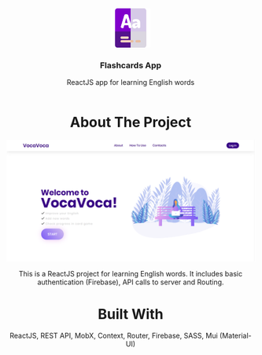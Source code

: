 <br/>
<p align="center">
   <a href="https://github.com/angelinanikolaeva/flashcardsapp">
    <img src="public/vocabulary.png" alt="Logo" width="80" height="80">
</a>

  <h3 align="center">Flashcards App</h3>

  <p align="center">
    ReactJS app for learning English words
    <br/>
    <br/>
  </p>
</p>

<h1 align="center"> About The Project </h1>

![Screen Shot](src/assets/images/demo.png)

<p align="center">This is a ReactJS project for learning English words. It includes basic authentication (Firebase), API calls to server and Routing.</p>

<h1 align="center"> Built With </h1>

<p align="center">ReactJS, REST API, MobX, Context, Router, Firebase, SASS, Mui (Material-UI)  </p>
